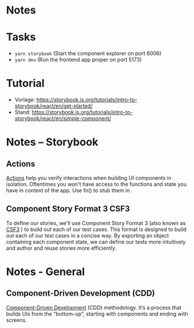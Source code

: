 # Notes

# Tasks
* `yarn storybook` (Start the component explorer on port 6006)
* `yarn dev` (Run the frontend app proper on port 5173)

# Tutorial
* Vorlage: https://storybook.js.org/tutorials/intro-to-storybook/react/en/get-started/
* Stand: https://storybook.js.org/tutorials/intro-to-storybook/react/en/simple-component/

# Notes – Storybook

## Actions
[Actions](https://storybook.js.org/docs/essentials/actions) help you verify interactions when building UI components in isolation. Oftentimes you won't have access to the functions and state you have in context of the app. Use fn() to stub them in.

## Component Story Format 3 CSF3
To define our stories, we'll use Component Story Format 3 (also known as [CSF3](https://storybook.js.org/docs/api/csf) ) to build out each of our test cases. This format is designed to build out each of our test cases in a concise way. By exporting an object containing each component state, we can define our tests more intuitively and author and reuse stories more efficiently.

# Notes - General

## Component-Driven Development (CDD)
[Component-Driven Development](https://www.componentdriven.org/) (CDD) methodology. It’s a process that builds UIs from the “bottom-up”, starting with components and ending with screens.
